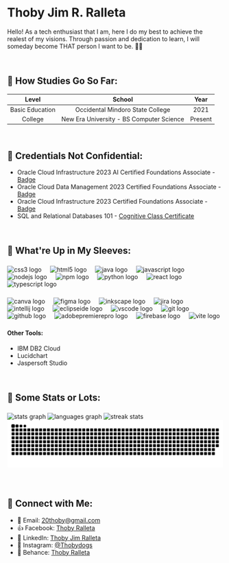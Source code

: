 
<h1>Thoby Jim R. Ralleta</h1>

Hello! As a tech enthusiast that I am, here I do my best to achieve the realest of my visions. Through passion and dedication to learn, I will someday become THAT person I want to be. 👾✨

<br>

<h2> 🎒 How Studies Go So Far: </h3>


| Level   |      School      |  Year |
|:----------:|:-------------:|:------:|
| Basic Education |  Occidental Mindoro State College | 2021 |
| College |    New Era University - BS Computer Science |   Present |


<br>

<h2> 📜 Credentials Not Confidential: </h3>

- Oracle Cloud Infrastructure 2023 AI Certified Foundations Associate - [Badge](https://catalog-education.oracle.com/pls/certview/sharebadge?id=CADD03CD685A7E5A36286281B1C3A623736C72577520750BB968EDFC56F28727&fbclid=IwAR2Q4l45c-zox1LipUBOR0D_BzndRfDYPU--7J4dFGUrA-ghwYBS_krY5TQ)
- Oracle Cloud Data Management 2023 Certified Foundations Associate - [Badge](https://catalog-education.oracle.com/pls/certview/sharebadge?id=BACEF1F0CCE42D50627EA5F2810C5B3CA219CC34BBD645DDC6EA44E8FD8FFD7C&fbclid=IwAR00SLu-F6Tv9AYwmjf5HoKh0fFS90XydvJ13tkqv-ooI67E7QIIbunAwAw)
- Oracle Cloud Infrastructure 2023 Certified Foundations Associate - [Badge](https://catalog-education.oracle.com/pls/certview/sharebadge?id=76BAECB4BEE0BC617607CA8809FEA82FAC55EC7708742645411B91ABA0098391&fbclid=IwAR120RPu4tlhKPXVUO4pNYvkZvnOEGSprDJROwJz038piuYYFIUboj_2mRQ)
- SQL and Relational Databases 101 - [Cognitive Class Certificate](https://courses.cognitiveclass.ai/certificates/564dadc89a224c93b138232052c052b2)


<br>

<h2> 📇 What're Up in My Sleeves: </h3>

###

<div>
  <img src="https://cdn.jsdelivr.net/gh/devicons/devicon/icons/css3/css3-original.svg" height="40" alt="css3 logo"  />
  <img width="12" />
  <img src="https://cdn.jsdelivr.net/gh/devicons/devicon/icons/html5/html5-original.svg" height="40" alt="html5 logo"  />
  <img width="12" />
  <img src="https://cdn.jsdelivr.net/gh/devicons/devicon/icons/java/java-original.svg" height="40" alt="java logo"  />
  <img width="12" />
  <img src="https://cdn.jsdelivr.net/gh/devicons/devicon/icons/javascript/javascript-original.svg" height="40" alt="javascript logo"  />
  <img width="12" />
  <img src="https://cdn.jsdelivr.net/gh/devicons/devicon/icons/nodejs/nodejs-original.svg" height="40" alt="nodejs logo"  />
  <img width="12" />
  <img src="https://cdn.jsdelivr.net/gh/devicons/devicon/icons/npm/npm-original-wordmark.svg" height="40" alt="npm logo"  />
  <img width="12" />
  <img src="https://cdn.jsdelivr.net/gh/devicons/devicon/icons/python/python-original.svg" height="40" alt="python logo"  />
  <img width="12" />
  <img src="https://cdn.jsdelivr.net/gh/devicons/devicon/icons/react/react-original.svg" height="40" alt="react logo"  />
  <img width="12" />
  <img src="https://cdn.jsdelivr.net/gh/devicons/devicon/icons/typescript/typescript-original.svg" height="40" alt="typescript logo"  />
</div>

###

<div>
  <img src="https://cdn.jsdelivr.net/gh/devicons/devicon/icons/canva/canva-original.svg" height="40" alt="canva logo"  />
  <img width="12" />
  <img src="https://cdn.jsdelivr.net/gh/devicons/devicon/icons/figma/figma-original.svg" height="40" alt="figma logo"  />
  <img width="12" />
  <img src="https://cdn.jsdelivr.net/gh/devicons/devicon/icons/inkscape/inkscape-original.svg" height="40" alt="inkscape logo"  />
  <img width="12" />
  <img src="https://cdn.jsdelivr.net/gh/devicons/devicon/icons/jira/jira-original.svg" height="40" alt="jira logo"  />
  <img width="12" />
  <img src="https://cdn.jsdelivr.net/gh/devicons/devicon/icons/intellij/intellij-original.svg" height="40" alt="intellij logo"  />
  <img width="12" />
  <img src="https://skillicons.dev/icons?i=eclipse" height="40" alt="eclipseide logo"  />
  <img width="12" />
  <img src="https://cdn.jsdelivr.net/gh/devicons/devicon/icons/vscode/vscode-original.svg" height="40" alt="vscode logo"  />
  <img width="12" />
  <img src="https://skillicons.dev/icons?i=git" height="40" alt="git logo"  />
  <img width="12" />
  <img src="https://skillicons.dev/icons?i=github" height="40" alt="github logo"  />
  <img width="12" />
  <img src="https://skillicons.dev/icons?i=pr" height="40" alt="adobepremierepro logo"  />
  <img width="12" />
  <img src="https://cdn.jsdelivr.net/gh/devicons/devicon/icons/firebase/firebase-plain.svg" height="40" alt="firebase logo"  />
  <img width="12" />
  <img src="https://skillicons.dev/icons?i=vite" height="40" alt="vite logo"  />
</div>

###

#### Other Tools:
- IBM DB2 Cloud
- Lucidchart
- Jaspersoft Studio

<br>

<h2> 💯 Some Stats or Lots:</h3>

###

<div>
 
  <img src="https://github-readme-stats.vercel.app/api?username=thobidogs&hide_title=true&hide_rank=true&show_icons=true&include_all_commits=true&count_private=true&disable_animations=false&theme=graywhite&locale=en&hide_border=true&order=1" height="100" alt="stats graph"  />
  <img src="https://github-readme-stats.vercel.app/api/top-langs?username=thobidogs&locale=en&hide_title=true&layout=compact&card_width=320&langs_count=5&theme=graywhite&hide_border=true&order=2" height="100" alt="languages graph"  />
   <img height="100" src="https://github-readme-streak-stats-salesp07.vercel.app/?user=PiaMacalanda&count_private=true&theme=graywhite&border_radius=10&hide_border=true&order=3" alt="streak stats"/>
</div>

<img src="https://raw.githubusercontent.com/thobidogs/thobidogs/output/snake.svg" alt="Snake animation" />

###

<br>

<h2> 🫱 Connect with Me: </h2>
  
- 📧 Email: [20thoby@gmail.com](mailto:20thoby@gmail.com)
- 👍 Facebook: [Thoby Ralleta](https://web.facebook.com/thoby.ralleta)
- 🔗 LinkedIn: [Thoby Jim Ralleta](https://www.linkedin.com/in/thoby-jim-ralleta-5797282a2)
- 📸 Instagram: [@Thobydogs](https://www.instagram.com/thobydogs/)
- 📱 Behance: [Thoby Ralleta](https://www.behance.net/thobyralleta)

